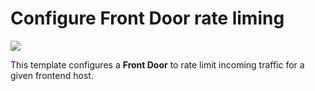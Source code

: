 # Configure Front Door rate liming 

<a href="https://portal.azure.com/#create/Microsoft.Template/uri/https%3A%2F%2Fraw.githubusercontent.com%2FAzure%2Fazure-quickstart-templates%2Fmaster%2F201-front-door-rate-limiting%2Fazuredeploy.json" target="_blank">
    <img src="http://azuredeploy.net/deploybutton.png"/>
</a>

This template configures a **Front Door** to rate limit incoming traffic for a given frontend host.